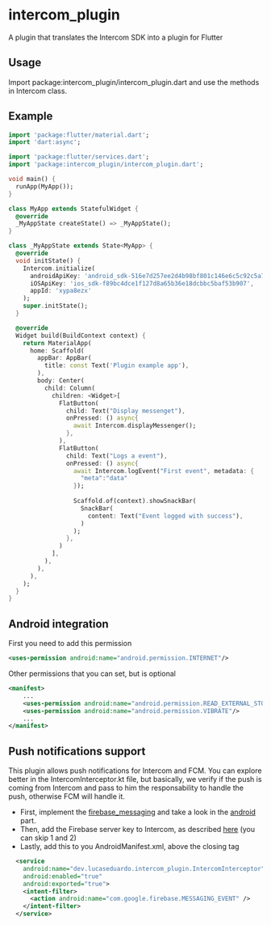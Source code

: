 # intercom_plugin

A plugin that translates the Intercom SDK into a plugin for Flutter

## Usage

Import package:intercom_plugin/intercom_plugin.dart and use the methods in Intercom class.

## Example

```dart
import 'package:flutter/material.dart';
import 'dart:async';

import 'package:flutter/services.dart';
import 'package:intercom_plugin/intercom_plugin.dart';

void main() {
  runApp(MyApp());
}

class MyApp extends StatefulWidget {
  @override
  _MyAppState createState() => _MyAppState();
}

class _MyAppState extends State<MyApp> {
  @override
  void initState() {
    Intercom.initialize(
      androidApiKey: 'android_sdk-516e7d257ee2d4b98bf801c146e6c5c92c5a77e5', 
      iOSApiKey: 'ios_sdk-f89bc4dce1f127d8a65b36e18dcbbc5baf53b907', 
      appId: 'xypa8ezx'
    );
    super.initState();
  }

  @override
  Widget build(BuildContext context) {
    return MaterialApp(
      home: Scaffold(
        appBar: AppBar(
          title: const Text('Plugin example app'),
        ),
        body: Center(
          child: Column(
            children: <Widget>[
              FlatButton(
                child: Text("Display messenget"),
                onPressed: () async{
                  await Intercom.displayMessenger();
                },
              ),
              FlatButton(
                child: Text("Logs a event"),
                onPressed: () async{
                  await Intercom.logEvent("First event", metadata: {
                    "meta":"data"
                  });
                  
                  Scaffold.of(context).showSnackBar(
                    SnackBar(
                      content: Text("Event logged with success"),
                    )
                  );
                },
              )
            ],
          ),
        ),
      ),
    );
  }
}
```

## Android integration

First you need to add this permission

```xml
<uses-permission android:name="android.permission.INTERNET"/>
```

Other permissions that you can set, but is optional

```xml
<manifest>
    ...
    <uses-permission android:name="android.permission.READ_EXTERNAL_STORAGE"/>
    <uses-permission android:name="android.permission.VIBRATE"/>
    ...
</manifest>
```

## Push notifications support

This plugin allows push notifications for Intercom and FCM. You can explore better in the IntercomInterceptor.kt file, but
basically, we verify if the push is coming from Intercom and pass to him the responsability to handle the push, otherwise
FCM will handle it.

- First, implement the [firebase_messaging](https://pub.dev/packages/firebase_messaging) and take a look
in the [android](https://pub.dev/packages/firebase_messaging#android-integration) part.
- Then, add the Firebase server key to Intercom, as described [here](https://developers.intercom.com/installing-intercom/docs/android-fcm-push-notifications#section-step-3-add-your-server-key-to-intercom-for-android-settings) (you can skip 1 and 2)
- Lastly, add this to you AndroidManifest.xml, above the closing </application> tag

```xml
  <service
    android:name="dev.lucaseduardo.intercom_plugin.IntercomInterceptor"
    android:enabled="true"
    android:exported="true">
    <intent-filter>
      <action android:name="com.google.firebase.MESSAGING_EVENT" />
    </intent-filter>
  </service>
```